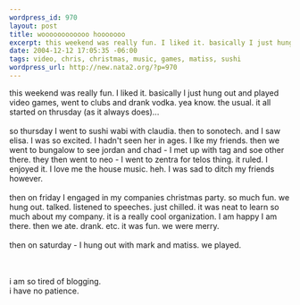 ```yaml
--- 
wordpress_id: 970
layout: post
title: woooooooooooo hooooooo
excerpt: this weekend was really fun. I liked it. basically I just hung out and played video games, went to clubs and drank vodka. yea know. the usual. it all started on thrusday (as it always does)... so thursday I went to sushi wabi with claudia. then to sonotech. and I saw elisa. I was so excited.  I hadn't seen her in ages. I lke my friends. then we went to bungalow to see jordan and chad -...
date: 2004-12-12 17:05:35 -06:00
tags: video, chris, christmas, music, games, matiss, sushi
wordpress_url: http://new.nata2.org/?p=970
---
```

this weekend was really fun. I liked it. basically I just hung out and played video games, went to clubs and drank vodka. yea know. the usual. it all started on thrusday (as it always does)... <br/><br/>so thursday I went to sushi wabi with claudia. then to sonotech. and I saw elisa. I was so excited.  I hadn't seen her in ages. I lke my friends. then we went to bungalow to see jordan and chad - I met up with tag and soe other there. they then went to neo - I went to zentra for telos thing. it ruled. I enjoyed it. I love me the house music. heh. I was sad to ditch my friends however. <br/><br/>then on friday I engaged in my companies christmas party. so much fun. we hung out. talked. listened to speeches. just chilled. it was neat to learn so much about my company. it is a really cool organization. I am happy I am there. then we ate. drank. etc. it was fun. we were merry. <br/><br/>then on saturday - I hung out with mark and matiss. we played. 

<br/><br/>i am so tired of blogging. 
<br/>i have no patience. 

